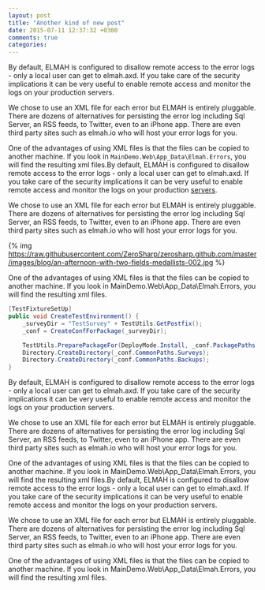 ```yaml
---
layout: post
title: "Another kind of new post"
date: 2015-07-11 12:37:32 +0300
comments: true
categories: 
---
```

By default, ELMAH is configured to disallow remote access to the error logs - only a local user can get to elmah.axd. If you take care of the security implications it can be very useful to enable remote access and monitor the logs on your production servers.

We chose to use an XML file for each error but ELMAH is entirely pluggable. There are dozens of alternatives for persisting the error log including Sql Server, an RSS feeds, to Twitter, even to an iPhone app. There are even third party sites such as elmah.io who will host your error logs for you.

One of the advantages of using XML files is that the files can be copied to another machine. If you look in `MainDemo.Web\App_Data\Elmah.Errors`, you will find the resulting xml files.By default, ELMAH is configured to disallow remote access to the error logs - only a local user can get to elmah.axd. If you take care of the security implications it can be very useful to enable remote access and monitor the logs on your production [servers](http://http://en.wikipedia.org/wiki/File:Great_Pyramid_Diagram.svg).

We chose to use an XML file for each error but ELMAH is entirely pluggable. There are dozens of alternatives for persisting the error log including Sql Server, an RSS feeds, to Twitter, even to an iPhone app. There are even third party sites such as elmah.io who will host your error logs for you.

{% img https://raw.githubusercontent.com/ZeroSharp/zerosharp.github.com/master/images/blog/an-afternoon-with-two-fields-medallists-002.jpg %}

One of the advantages of using XML files is that the files can be copied to another machine. If you look in MainDemo.Web\App_Data\Elmah.Errors, you will find the resulting xml files.

``` c#
[TestFixtureSetUp]
public void CreateTestEnvironment() {
    _surveyDir = "TestSurvey" + TestUtils.GetPostfix();
    _conf = CreateConfForPackage(_surveyDir);

    TestUtils.PreparePackageFor(DeployMode.Install, _conf.PackagePaths.Survey);
    Directory.CreateDirectory(_conf.CommonPaths.Surveys);
    Directory.CreateDirectory(_conf.CommonPaths.Backups);
}
```

By default, ELMAH is configured to disallow remote access to the error logs - only a local user can get to elmah.axd. If you take care of the security implications it can be very useful to enable remote access and monitor the logs on your production servers.

We chose to use an XML file for each error but ELMAH is entirely pluggable. There are dozens of alternatives for persisting the error log including Sql Server, an RSS feeds, to Twitter, even to an iPhone app. There are even third party sites such as elmah.io who will host your error logs for you.

One of the advantages of using XML files is that the files can be copied to another machine. If you look in MainDemo.Web\App_Data\Elmah.Errors, you will find the resulting xml files.By default, ELMAH is configured to disallow remote access to the error logs - only a local user can get to elmah.axd. If you take care of the security implications it can be very useful to enable remote access and monitor the logs on your production servers.
<!-- more -->
We chose to use an XML file for each error but ELMAH is entirely pluggable. There are dozens of alternatives for persisting the error log including Sql Server, an RSS feeds, to Twitter, even to an iPhone app. There are even third party sites such as elmah.io who will host your error logs for you.

One of the advantages of using XML files is that the files can be copied to another machine. If you look in MainDemo.Web\App_Data\Elmah.Errors, you will find the resulting xml files.